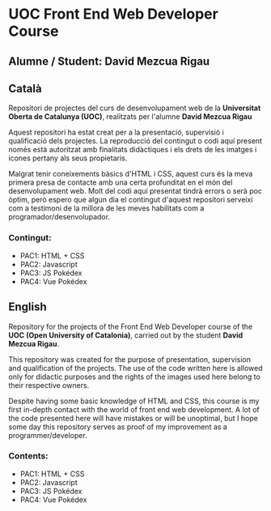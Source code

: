 # UOC Front End Web Developer Course
## Alumne / Student: David Mezcua Rigau

## Català
Repositori de projectes del curs de desenvolupament web de la **Universitat Oberta de Catalunya (UOC)**,
realitzats per l'alumne **David Mezcua Rigau**

Aquest repositori ha estat creat per a la presentació, supervisió i qualificació dels projectes. La reproducció del contingut o codi aquí present només està autoritzat amb finalitats didàctiques i els drets de les imatges i icones pertany als seus propietaris.

Malgrat tenir coneixements bàsics d'HTML i CSS, aquest curs és la meva primera presa de contacte amb una certa profunditat en el món del desenvolupament web. Molt del codi aquí presentat tindrà errors o serà poc òptim, però espero que algun dia el contingut d'aquest repositori serveixi com a testimoni de la millora de les meves habilitats com a programador/desenvolupador.

### Contingut:
- PAC1: HTML + CSS
- PAC2: Javascript
- PAC3: JS Pokédex
- PAC4: Vue Pokédex


## English
Repository for the projects of the Front End Web Developer course of the **UOC (Open University of Catalonia)**, carried
out by the student **David Mezcua Rigau**.

This repository was created for the purpose of presentation, supervision and qualification of the projects. The use
of the code written here is allowed only for didactic purposes and the rights of the images used here belong to their
respective owners.

Despite having some basic knowledge of HTML and CSS, this course is my first in-depth contact with the world of 
front end web development. A lot of the code presented here will have mistakes or will be unoptimal, but I hope
some day this repository serves as proof of my improvement as a programmer/developer.

### Contents:
- PAC1: HTML + CSS
- PAC2: Javascript
- PAC3: JS Pokédex
- PAC4: Vue Pokédex
